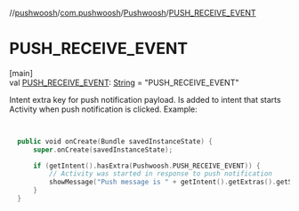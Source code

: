 //[pushwoosh](../../../index.md)/[com.pushwoosh](../index.md)/[Pushwoosh](index.md)/[PUSH_RECEIVE_EVENT](-p-u-s-h_-r-e-c-e-i-v-e_-e-v-e-n-t.md)

# PUSH_RECEIVE_EVENT

[main]\
val [PUSH_RECEIVE_EVENT](-p-u-s-h_-r-e-c-e-i-v-e_-e-v-e-n-t.md): [String](https://developer.android.com/reference/kotlin/java/lang/String.html) = &quot;PUSH_RECEIVE_EVENT&quot;

Intent extra key for push notification payload. Is added to intent that starts Activity when push notification is clicked.  Example: 

```kotlin

  
  public void onCreate(Bundle savedInstanceState) {
      super.onCreate(savedInstanceState);

      if (getIntent().hasExtra(Pushwoosh.PUSH_RECEIVE_EVENT)) {
          // Activity was started in response to push notification
          showMessage("Push message is " + getIntent().getExtras().getString(Pushwoosh.PUSH_RECEIVE_EVENT));
      }
  }

```
